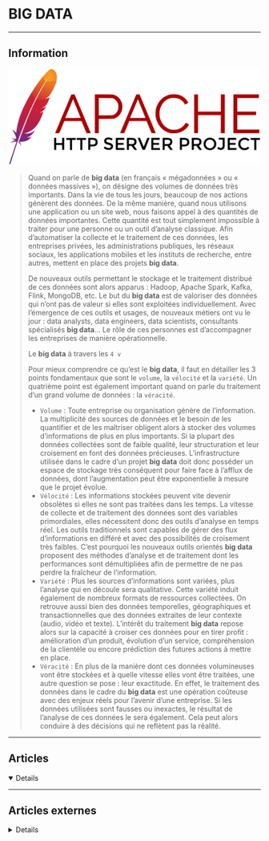 # BIG DATA
---

## <i class="fa-solid fa-hashtag"></i> Information


![Logo](../_media/apps/apache_http_server/apache_http_server_logo.svg ':size=250 :no-zoom')

> <i class="fa-solid fa-quote-left"></i> Quand on parle de **big data** (en français « mégadonnées » ou « données massives »), on désigne des volumes de données très importants. Dans la vie de tous les jours, beaucoup de nos actions génèrent des données. De la même manière, quand nous utilisons une application ou un site web, nous faisons appel à des quantités de données importantes. Cette quantité est tout simplement impossible à traiter pour une personne ou un outil d’analyse classique. Afin d’automatiser la collecte et le traitement de ces données, les entreprises privées, les administrations publiques, les réseaux sociaux, les applications mobiles et les instituts de recherche, entre autres, mettent en place des projets **big data**.
>
> De nouveaux outils permettant le stockage et le traitement distribué de ces données sont alors apparus :  Hadoop, Apache Spark, Kafka, Flink, MongoDB, etc. Le but du **big data** est de valoriser des données qui n’ont pas de valeur si elles sont exploitées individuellement. Avec l’émergence de ces outils et usages, de nouveaux métiers ont vu le jour : data analysts, data engineers, data scientists, consultants spécialisés **big data**... Le rôle de ces personnes est d’accompagner les entreprises de manière opérationnelle.
> 
> Le **big data** à travers les `4 v`
>
> Pour mieux comprendre ce qu’est le **big data**, il faut en détailler les 3 points fondamentaux que sont le `volume`, la `vélocité` et la `variété`. Un quatrième point est également important quand on parle du traitement d’un grand volume de données : la `véracité`.
>
> - `Volume` : Toute entreprise ou organisation génère de l’information. La multiplicité des sources de données et le besoin de les quantifier et de les maîtriser obligent alors à stocker des volumes d’informations de plus en plus importants. Si la plupart des données collectées sont de faible qualité, leur structuration et leur croisement en font des données précieuses. L’infrastructure utilisée dans le cadre d’un projet **big data** doit donc posséder un espace de stockage très conséquent pour faire face à l’afflux de données, dont l’augmentation peut être exponentielle à mesure que le projet évolue.
> - `Vélocité` : Les informations stockées peuvent vite devenir obsolètes si elles ne sont pas traitées dans les temps. La vitesse de collecte et de traitement des données sont des variables primordiales, elles nécessitent donc des outils d’analyse en temps réel. Les outils traditionnels sont capables de gérer des flux d’informations en différé et avec des possibilités de croisement très faibles. C’est pourquoi les nouveaux outils orientés **big data** proposent des méthodes d’analyse et de traitement dont les performances sont démultipliées afin de permettre de ne pas perdre la fraîcheur de l’information.
> - `Variété` : Plus les sources d’informations sont variées, plus l’analyse qui en découle sera qualitative. Cette variété induit également de nombreux formats de ressources collectées. On retrouve aussi bien des données temporelles, géographiques et transactionnelles que des données extraites de leur contexte (audio, vidéo et texte). L’intérêt du traitement **big data** repose alors sur la capacité à croiser ces données pour en tirer profit : amélioration d’un produit, évolution d’un service, compréhension de la clientèle ou encore prédiction des futures actions à mettre en place.
> - `Véracité` : En plus de la manière dont ces données volumineuses vont être stockées et à quelle vitesse elles vont être traitées, une autre question se pose : leur exactitude. En effet, le traitement des données dans le cadre du **big data** est une opération coûteuse avec des enjeux réels pour l’avenir d’une entreprise. Si les données utilisées sont fausses ou inexactes, le résultat de l’analyse de ces données le sera également. Cela peut alors conduire à des décisions qui ne reflètent pas la réalité. <i class="fa-solid fa-quote-left fa-rotate-180"></i>

---

## <i class="fa-regular fa-newspaper"></i> Articles

<details open>

</details>

---

## <i class="fa-solid fa-glasses"></i> Articles externes

<details>

- [10 Robust Enterprise-Grade ELT Tools To Collect Loads of Data](https://dzone.com/articles/10-robust-enterprise-grade-elt-tools-to-collect-lo)
- [Big Data : définition, technologies, utilisations, formations](https://datascientest.com/big-data-tout-savoir)
- [Big data avec awk](https://connect.ed-diamond.com/GNU-Linux-Magazine/glmf-220/big-data-avec-awk)
- [Big-Data Project Guidelines](https://dzone.com/articles/bigdata-projects-guidelines)
- [Bonnes pratiques pour votre stratégie en matière de Big Data](https://blog.ostraca.fr/bonnes-pratiques-pour-votre-strategie-en-matiere-de-big-data/)
- [Build a Plagiarism Checker Using Machine Learning](https://dzone.com/articles/build-a-plagiarism-checker-using-machine-learning)
- [Building Data Platforms — The ETL bias](/bigdata/temp01)
- [Cloud Data Warehouse Comparison: Redshift vs. BigQuery vs. Azure vs. Snowflake for Real-Time Workloads](https://dzone.com/articles/cloud-data-warehouse-comparison-redshift-vs-bigque)
- [Complete Guide to Predictive Analytics and Big Data Analytics](https://dzone.com/articles/complete-guide-to-predictive-analytics-and-big-dat)
- [Définition : Qu’est-ce que le Big Data ?](https://www.lebigdata.fr/definition-big-data)
- [How to clean quantitative user data — a visual guide](https://uxdesign.cc/how-to-clean-quantitative-user-data-a-visual-guide-854ef1f5705d)
- [How to design a system to scale to your first 100 million users](https://levelup.gitconnected.com/how-to-design-a-system-to-scale-to-your-first-100-million-users-4450a2f9703d)
- [Interactive Exploratory Data Analysis](https://towardsdatascience.com/interactive-exploratory-data-analysis-259e62fed295)
- [Les six V du Big Data : exploitez pleinement votre base de données](https://blog.ostraca.fr/les-six-v-du-big-data-exploitez-pleinement-votre-base-de-donnees/)
- [Preventing and Fixing Bad Data in Event Streams (Part 1)](https://dzone.com/articles/preventing-and-fixing-bad-data-in-event-streams)
- [Qu’est-ce que le Big Data ?](https://www.oracle.com/fr/big-data/what-is-big-data/)
- [Qu’est-ce que le big data ?](https://www.ovhcloud.com/fr/public-cloud/big-data-definition/)
- [The Beginner’s Guide to the Modern Data Stack](https://towardsdatascience.com/the-beginners-guide-to-the-modern-data-stack-d1c54bd1793e)

</details>
